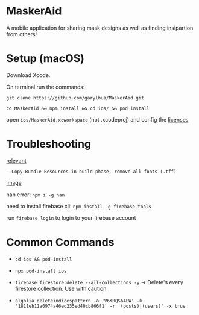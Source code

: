 # MaskerAid

A mobile application for sharing mask designs as well as finding insipartion from others!

# Setup (macOS)

Download Xcode.

On terminal run the commands:

`git clone https://github.com/garylhua/MaskerAid.git`

`cd MaskerAid && npm install && cd ios/ && pod install`

open `ios/MaskerAid.xcworkspace` (not .xcodeproj) and config the [licenses](https://reactnative.dev/docs/running-on-device)

# Troubleshooting

[relevant](https://github.com/oblador/react-native-vector-icons/issues/1074#issuecomment-534027196)

    - Copy Bundle Resources in build phase, remove all fonts (.tff)

[image](https://user-images.githubusercontent.com/3395492/46074144-0ac18300-c187-11e8-973b-4d08251fcb18.png)

nan error: `npm i -g nan`

need to install firebase cli: `npm install -g firebase-tools`

run `firebase login` to login to your firebase account

# Common Commands

- `cd ios && pod install`

- `npx pod-install ios`

- `firebase firestore:delete --all-collections -y`
    -> Delete's every firestore collection. Use with caution.
    
- `algolia deleteindicespattern -a 'V6KRQS64EW' -k '1811eb11a0974a46ed235ed40cb866f1' -r '(posts)|(users)' -x true`
